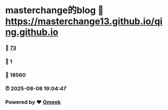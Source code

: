 # masterchange的blog :link: https://masterchange13.github.io/qing.github.io 
### :page_facing_up: [73](https://masterchange13.github.io/qing.github.io/tag.html) 
### :speech_balloon: 1 
### :hibiscus: 18560 
### :alarm_clock: 2025-08-08 19:04:47 
### Powered by :heart: [Gmeek](https://github.com/Meekdai/Gmeek)

